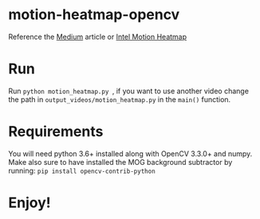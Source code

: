 # motion-heatmap-opencv
Reference the [Medium](https://medium.com/p/fd806e8a2340) article or [Intel Motion Heatmap](https://github.com/intel-iot-devkit/python-cv-samples/tree/master/examples/motion-heatmap)

# Run
Run `python motion_heatmap.py `, if you want to use another video change the path in `output_videos/motion_heatmap.py` in the `main()` function.

# Requirements
You will need python 3.6+ installed along with OpenCV  3.3.0+ and numpy.
Make also sure to have installed the MOG background subtractor by running:
`pip install opencv-contrib-python`

# Enjoy!